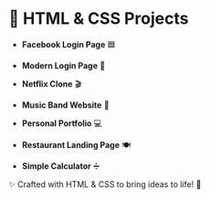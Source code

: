 ﻿# 🌟 HTML & CSS Projects

- **Facebook Login Page** 🟦

- **Modern Login Page** 🔐

- **Netflix Clone** 🎬

- **Music Band Website** 🎸

- **Personal Portfolio** 💻

- **Restaurant Landing Page** 🍽️

- **Simple Calculator** ➗

✨ Crafted with HTML & CSS to bring ideas to life! 🚀



